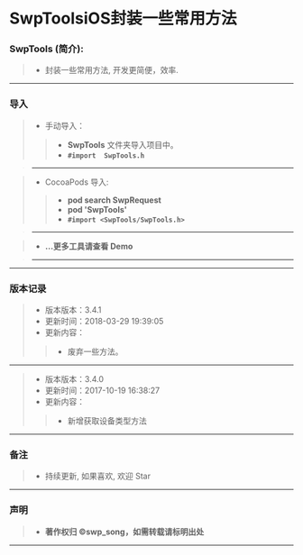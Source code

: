 # SwpToolsiOS封装一些常用方法


### SwpTools (简介):

> * 封装一些常用方法, 开发更简便，效率.

-------


### 导入
> * 手动导入：
>
>> * **SwpTools** 文件夹导入项目中。
>> * **`#import  SwpTools.h`**

> -------

> * CocoaPods 导入:
>
>> * **pod search SwpRequest**
>> * **pod 'SwpTools'**
>> * **`#import <SwpTools/SwpTools.h>`**

> -------

> * **...更多工具请查看 Demo**

> -------

-------


### 版本记录

> * 版本版本：3.4.1
> * 更新时间：2018-03-29 19:39:05
> * 更新内容：
>>  * 废弃一些方法。

-------

> * 版本版本：3.4.0
> * 更新时间：2017-10-19 16:38:27
> * 更新内容：
>>  * 新增获取设备类型方法

-------




### 备注

> * 持续更新, 如果喜欢, 欢迎 Star

-------

### 声明

 > * **著作权归 ©swp_song，如需转载请标明出处**

-------
